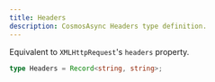 ```yaml
---
title: Headers
description: CosmosAsync Headers type definition.
---
```


Equivalent to `XMLHttpRequest`'s `headers` property.

```ts
type Headers = Record<string, string>;
```
